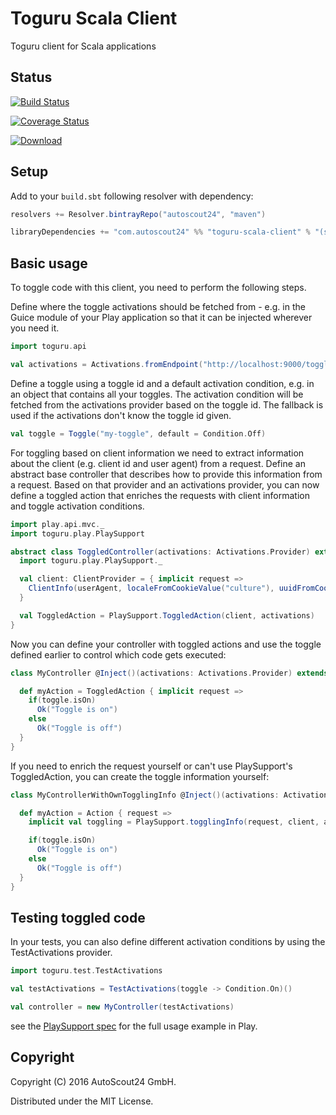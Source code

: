 # Toguru Scala Client

Toguru client for Scala applications

## Status

[![Build Status](https://travis-ci.org/AutoScout24/toguru-scala-client.svg)](https://travis-ci.org/AutoScout24/toguru-scala-client)

[![Coverage Status](https://coveralls.io/repos/github/AutoScout24/toguru-scala-client/badge.svg?branch=master)](https://coveralls.io/github/AutoScout24/toguru-scala-client?branch=master)

[![Download](https://api.bintray.com/packages/autoscout24/maven/toguru-scala-client/images/download.svg) ](https://bintray.com/autoscout24/maven/toguru-scala-client/_latestVersion)

## Setup

Add to your `build.sbt` following resolver with dependency:

```scala
resolvers += Resolver.bintrayRepo("autoscout24", "maven")

libraryDependencies += "com.autoscout24" %% "toguru-scala-client" % "(see version number above)",
```

## Basic usage

To toggle code with this client, you need to perform the following steps.

Define where the toggle activations should be fetched from - e.g. in
the Guice module of your Play application so that it can be injected
wherever you need it.

```scala
import toguru.api

val activations = Activations.fromEndpoint("http://localhost:9000/togglestate")
```

Define a toggle using a toggle id and a default activation condition, e.g.
in an object that contains all your toggles. The activation condition
will be fetched from the activations provider based on the toggle id. The
fallback is used if the activations don't know the toggle id given.

```scala
val toggle = Toggle("my-toggle", default = Condition.Off)
```


For toggling based on client information we need to extract information
about the client (e.g. client id and user agent) from a request. Define
an abstract base controller that describes how to provide this information
from a request. Based on that provider and an activations provider, you
can now define a toggled action that enriches the requests with client
information and toggle activation conditions.

```scala
import play.api.mvc._
import toguru.play.PlaySupport

abstract class ToggledController(activations: Activations.Provider) extends Controller {
  import toguru.play.PlaySupport._

  val client: ClientProvider = { implicit request =>
    ClientInfo(userAgent, localeFromCookieValue("culture"), uuidFromCookieValue("myVisitor"), forcedToggle)
  }

  val ToggledAction = PlaySupport.ToggledAction(client, activations)
}

```


Now you can define your controller with toggled actions and use the 
toggle defined earlier to control which code gets executed:

```scala
class MyController @Inject()(activations: Activations.Provider) extends ToggledController(activations) {

  def myAction = ToggledAction { implicit request =>
    if(toggle.isOn)
      Ok("Toggle is on")
    else
      Ok("Toggle is off")
  }
}
```

If you need to enrich the request yourself or can't use PlaySupport's
ToggledAction, you can create the toggle information yourself:

```scala
class MyControllerWithOwnTogglingInfo @Inject()(activations: Activations.Provider) extends ToggledController(activations) {

  def myAction = Action { request =>
    implicit val toggling = PlaySupport.togglingInfo(request, client, activations)

    if(toggle.isOn)
      Ok("Toggle is on")
    else
      Ok("Toggle is off")
  }
}
```

## Testing toggled code

In your tests, you can also define different activation conditions by using
the TestActivations provider.

```scala
import toguru.test.TestActivations

val testActivations = TestActivations(toggle -> Condition.On)()

val controller = new MyController(testActivations)
```

see the [PlaySupport spec](src/test/scala/toguru/play/PlaySupportSpec) for the full usage example in Play.

## Copyright

Copyright (C) 2016 AutoScout24 GmbH.

Distributed under the MIT License.
